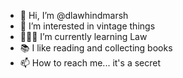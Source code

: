- 🦋 Hi, I’m @dlawhindmarsh
- 🍁 I’m interested in vintage things
- 👩🏻‍⚖️ I’m currently learning Law
- 📚 I like reading and collecting books
- 📫 How to reach me... it's a secret

<!---
dlawhindmarsh/dlawhindmarsh is a ✨ special ✨ repository because its `README.md` (this file) appears on your GitHub profile.
You can click the Preview link to take a look at your changes.
--->

